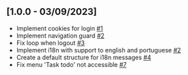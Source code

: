 ## [1.0.0 - 03/09/2023]

- Implement cookies for login [#1](https://github.com/BIEMAX/quote-manager/issues/1)
- Implement navigation guard [#2](https://github.com/BIEMAX/quote-manager/issues/2)
- Fix loop when logout [#3](https://github.com/BIEMAX/quote-manager/issues/3)
- Implement i18n with support to english and portuguese [#2](https://github.com/BIEMAX/financial-manager-app/issues/2)
- Create a default structure for i18n messages [#4](https://github.com/BIEMAX/quote-manager/issues/4)
- Fix menu 'Task todo' not accessible [#7](https://github.com/BIEMAX/quote-manager/issues/7)
